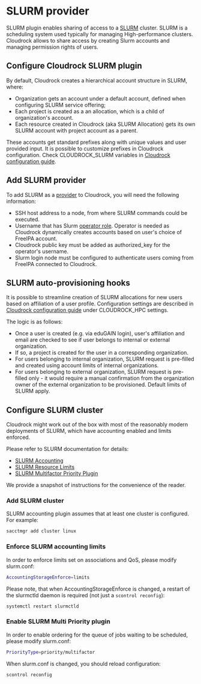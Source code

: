 # SLURM provider

SLURM plugin enables sharing of access to a [SLURM](https://slurm.schedmd.com/) cluster.
SLURM is a scheduling system used typically for managing High-performance clusters. Cloudrock allows to
share access by creating Slurm accounts and managing permission rights of users.

## Configure Cloudrock SLURM plugin

By default, Cloudrock creates a hierarchical account structure in SLURM, where:

- Organization gets an account under a default account, defined when configuring SLURM service offering;
- Each project is created as a an allocation, which is a child of organization's account.
- Each resource created in Cloudrock (aka SLURM Allocation) gets its own SLURM account with project account as a parent.

These accounts get standard prefixes along with unique values and user provided input.
It is possible to customize prefixes in Cloudrock configuration. Check CLOUDROCK_SLURM variables in
[Cloudrock configuration guide](../metal-configuration/configuration-guide.md).

## Add SLURM provider

To add SLURM as a [provider](adding-an-offering.md) to Cloudrock, you will need the following information:

- SSH host address to a node, from where SLURM commands could be executed.
- Username that has Slurm [operator role](https://slurm.schedmd.com/user_permissions.html).
  Operator is needed as Cloudrock dynamically creates accounts based on user's choice of FreeIPA account.
- Cloudrock public key must be added as authorized_key for the operator's username.
- Slurm login node must be configured to authenticate users coming from FreeIPA connected to Cloudrock.

## SLURM auto-provisioning hooks

It is possible to streamline creation of SLURM allocations for new users based on affiliation of a user profile.
Configuration settings are described in [Cloudrock configuration guide](../metal-configuration/configuration-guide.md)
under CLOUDROCK_HPC settings.

The logic is as follows:

- Once a user is created (e.g. via eduGAIN login), user's affiliation and email are checked to see if user belongs
  to internal or external organization.
- If so, a project is created for the user in a corresponding organization.
- For users belonging to internal organization, SLURM request is pre-filled and created using account limits of
  internal organizations.
- For users belonging to external organization, SLURM request is pre-filled only - it would require a manual confirmation
  from the organization owner of the external organization to be provisioned. Default limits of SLURM apply.

## Configure SLURM cluster

Cloudrock might work out of the box with most of the reasonably modern deployments of SLURM, which have
accounting enabled and limits enforced.

Please refer to SLURM documentation for details:

- [SLURM Accounting](https://slurm.schedmd.com/accounting.html)
- [SLURM Resource Limits](https://slurm.schedmd.com/resource_limits.html)
- [SLURM Multifactor Priority Plugin](https://slurm.schedmd.com/priority_multifactor.html)

We provide a snapshot of instructions for the convenience of the reader.

### Add SLURM cluster

SLURM accounting plugin assumes that at least one cluster is configured. For example:

```bash
sacctmgr add cluster linux
```

### Enforce SLURM accounting limits

In order to enforce limits set on associations and QoS, please modify slurm.conf:

```bash
AccountingStorageEnforce=limits
```

Please note, that when AccountingStorageEnforce is changed, a restart of the slurmctld daemon is required (not just a ``scontrol reconfig``):

```bash
systemctl restart slurmctld
```

### Enable SLURM Multi Priority plugin

In order to enable ordering for the queue of jobs waiting to be scheduled, please modify slurm.conf:

```bash
PriorityType=priority/multifactor
```

When slurm.conf is changed, you should reload configuration:

```bash
scontrol reconfig
```
